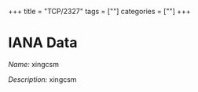 +++
title = "TCP/2327"
tags = [""]
categories = [""]
+++

# IANA Data

_Name:_ xingcsm

_Description:_ xingcsm


